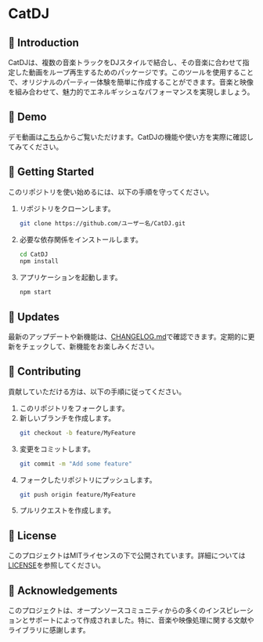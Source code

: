 # CatDJ

## 🌟 Introduction
CatDJは、複数の音楽トラックをDJスタイルで結合し、その音楽に合わせて指定した動画をループ再生するためのパッケージです。このツールを使用することで、オリジナルのパーティー体験を簡単に作成することができます。音楽と映像を組み合わせて、魅力的でエネルギッシュなパフォーマンスを実現しましょう。

## 🎥 Demo
デモ動画は[こちら](URLをここに挿入)からご覧いただけます。CatDJの機能や使い方を実際に確認してみてください。

## 🚀 Getting Started
このリポジトリを使い始めるには、以下の手順を守ってください。

1. リポジトリをクローンします。
   ```bash
   git clone https://github.com/ユーザー名/CatDJ.git
   ```
2. 必要な依存関係をインストールします。
   ```bash
   cd CatDJ
   npm install
   ```
3. アプリケーションを起動します。
   ```bash
   npm start
   ```

## 📝 Updates
最新のアップデートや新機能は、[CHANGELOG.md](URLをここに挿入)で確認できます。定期的に更新をチェックして、新機能をお楽しみください。

## 🤝 Contributing
貢献していただける方は、以下の手順に従ってください。

1. このリポジトリをフォークします。
2. 新しいブランチを作成します。
   ```bash
   git checkout -b feature/MyFeature
   ```
3. 変更をコミットします。
   ```bash
   git commit -m "Add some feature"
   ```
4. フォークしたリポジトリにプッシュします。
   ```bash
   git push origin feature/MyFeature
   ```
5. プルリクエストを作成します。

## 📄 License
このプロジェクトはMITライセンスの下で公開されています。詳細については[LICENSE](URLをここに挿入)を参照してください。

## 🙏 Acknowledgements
このプロジェクトは、オープンソースコミュニティからの多くのインスピレーションとサポートによって作成されました。特に、音楽や映像処理に関する文献やライブラリに感謝します。